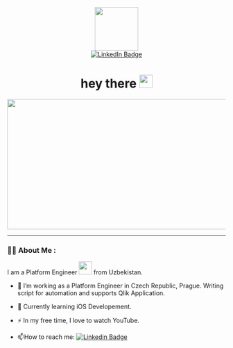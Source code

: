 <!--
**abdulvokhid/abdulvokhid** is a ✨ _special_ ✨ repository because its `README.md` (this file) appears on your GitHub profile.

Here are some ideas to get you started:

- 🔭 I’m currently working on ...
- 🌱 I’m currently learning ...
- 👯 I’m looking to collaborate on ...
- 🤔 I’m looking for help with ...
- 💬 Ask me about ...
- 📫 How to reach me: ...
- 😄 Pronouns: ...
- ⚡ Fun fact: ...
-->
<div align="center">
    <div id="header">
        <img src="https://media.giphy.com/media/lP8xu5t2DLGG045H8F/giphy.gif" width="100"/>
    </div>
    <div id="badges">
      <a href="https://www.linkedin.com/in/abdulvokhid-azimov-1b18961a4/">
        <img src="https://img.shields.io/badge/LinkedIn-blue?style=for-the-badge&logo=linkedin&logoColor=white" alt="LinkedIn Badge"/>
      </a>
    </div>
    <div>
        <img src="https://komarev.com/ghpvc/?username=abdulvokhid&style=flat-square&color=blue" alt=""/>
    </div>
    <h1>
      hey there
      <img src="https://media.giphy.com/media/hvRJCLFzcasrR4ia7z/giphy.gif" width="30px"/>
    </h1>
    <div>
        <img src="https://media.giphy.com/media/dWesBcTLavkZuG35MI/giphy.gif" width="600" height="300"/>
    </div>
</div>

---

### :technologist: About Me :

I am a Platform Engineer <img src="https://media.giphy.com/media/WUlplcMpOCEmTGBtBW/giphy.gif" width="30"> from Uzbekistan.

- :telescope: I’m working as a Platform Engineer in Czech Republic, Prague. Writing script for automation and supports Qlik Application.

- :seedling: Currently learning iOS Developement.

- :zap: In my free time, I love to watch YouTube.

- :mailbox:How to reach me: [![Linkedin Badge](https://img.shields.io/badge/-LinkedIn-blue?style=flat&logo=Linkedin&logoColor=white)](https://www.linkedin.com/in/abdulvokhid-azimov-1b18961a4/)
